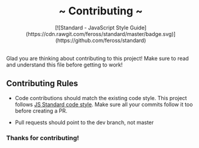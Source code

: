 <!---
  Created by TheRacingLion (https://github.com/TheRacingLion) [ 8 / 2 / 2017 ]
  -*Read LICENSE to know more about permissions*-

  Contributing guide. Want to help out? Read this file first!
-->
<div align="center">
  <h1 align="center">~ Contributing ~</h1>
    [![Standard - JavaScript Style Guide](https://cdn.rawgit.com/feross/standard/master/badge.svg)](https://github.com/feross/standard)
</div><br />

Glad you are thinking about contributing to this project! Make sure to read and understand this file before getting to work!

## Contributing Rules

* Code contributions should match the existing code style. This project follows [JS Standard code style](https://github.com/feross/standard). Make sure all your commits follow it too before creating a PR.

* Pull requests should point to the dev branch, not master

### Thanks for contributing!
